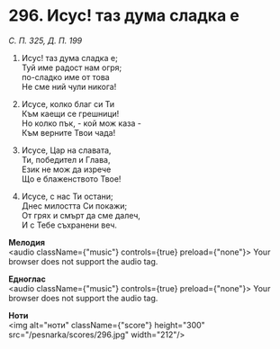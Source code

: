 # 296. Исус! таз дума сладка е

_С. П. 325, Д. П. 199_

1. Исус! таз дума сладка е;  
Туй име радост нам огря;  
по-сладко име от това  
Не сме ний чули никога!

2. Исусе, колко благ си Ти  
Към каещи се грешници!  
Но колко пък, - кой мож каза -  
Към верните Твои чада!

3. Исусе, Цар на славата,  
Ти, победител и Глава,  
Език не мож да изрече  
Що е блаженството Твое!

4. Исусе, с нас Ти остани;  
Днес милостта Си покажи;  
От грях и смърт да сме далеч,  
И с Тебе съхранени веч.

**Мелодия**  
<audio className={"music"} controls={true} preload={"none"}>
    <source src="/pesnarka/mp3/296.mp3" type="audio/mpeg"/>
    Your browser does not support the audio tag.
</audio>

**Едноглас**  
<audio className={"music"} controls={true} preload={"none"}>
    <source src="/pesnarka/transp/296.mp3" type="audio/mpeg"/>
    Your browser does not support the audio tag.
</audio>

**Ноти**  
<img alt="ноти" className={"score"} height="300" src="/pesnarka/scores/296.jpg" width="212"/>

